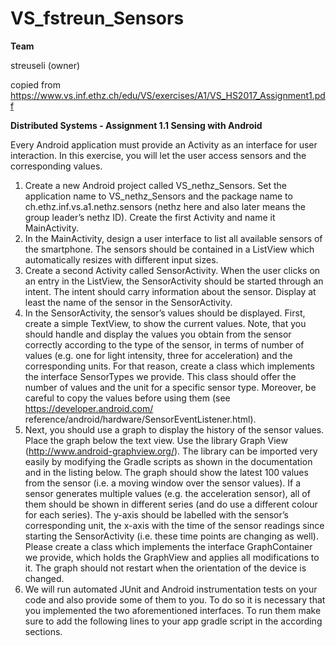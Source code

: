 # VS_fstreun_Sensors

<b>Team</b>

streuseli (owner)

copied from https://www.vs.inf.ethz.ch/edu/VS/exercises/A1/VS_HS2017_Assignment1.pdf

<b>Distributed Systems - Assignment 1.1 Sensing with Android</b>

Every Android application must provide an Activity as an interface for user interaction. In this exercise,
you will let the user access sensors and the corresponding values.

1. Create a new Android project called VS_nethz_Sensors. Set the application name to
VS_nethz_Sensors and the package name to ch.ethz.inf.vs.a1.nethz.sensors
(nethz here and also later means the group leader’s nethz ID). Create the first Activity and name
it MainActivity.
2. In the MainActivity, design a user interface to list all available sensors of the smartphone.
The sensors should be contained in a ListView which automatically resizes with different input
sizes.
3. Create a second Activity called SensorActivity. When the user clicks on an entry in the
ListView, the SensorActivity should be started through an intent. The intent should carry
information about the sensor. Display at least the name of the sensor in the SensorActivity.
4. In the SensorActivity, the sensor’s values should be displayed. First, create a simple
TextView, to show the current values. Note, that you should handle and display the values
you obtain from the sensor correctly according to the type of the sensor, in terms of number
of values (e.g. one for light intensity, three for acceleration) and the corresponding units. For
that reason, create a class which implements the interface SensorTypes we provide. This
class should offer the number of values and the unit for a specific sensor type. Moreover, be
careful to copy the values before using them (see https://developer.android.com/
reference/android/hardware/SensorEventListener.html).
5. Next, you should use a graph to display the history of the sensor values. Place the graph below
the text view. Use the library Graph View (http://www.android-graphview.org/).
The library can be imported very easily by modifying the Gradle scripts as shown in the documentation
and in the listing below.
The graph should show the latest 100 values from the sensor (i.e. a moving window over the
sensor values). If a sensor generates multiple values (e.g. the acceleration sensor), all of them
should be shown in different series (and do use a different colour for each series). The y-axis
should be labelled with the sensor’s corresponding unit, the x-axis with the time of the sensor
readings since starting the SensorActivity (i.e. these time points are changing as well). Please
create a class which implements the interface GraphContainer we provide, which holds the
GraphView and applies all modifications to it. The graph should not restart when the orientation
of the device is changed.
6. We will run automated JUnit and Android instrumentation tests on your code and also provide
some of them to you. To do so it is necessary that you implemented the two aforementioned
interfaces. To run them make sure to add the following lines to your app gradle script in the
according sections.

